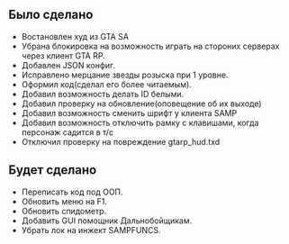 ## Было сделано

- Востановлен худ из GTA SA
- Убрана блокировка на возможность играть на стороних серверах через клиент GTA RP.
- Добавлен JSON конфиг.
- Исправлено мерцание звезды розыска при 1 уровне.
- Оформил код(сделал его более читаемым).
- Добавил возможность делать ID белыми.
- Добавил проверку на обновление(оповещение об их выходе)
- Добавил возможность сменить шрифт у клиента SAMP
- Добавил возможность отключить рамку с клавишами, когда персонаж садится в т/с
- Отключил проверку на повреждение gtarp_hud.txd

## Будет сделано

- Переписать код под ООП.
- Обновить меню на F1.
- Обновить спидометр.
- Добавить GUI помощник Дальнобойщикам.
- Убрать лок на инжект SAMPFUNCS.
